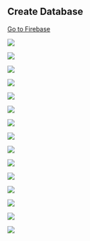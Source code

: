 ## Create Database

 [Go to Firebase](https://console.firebase.google.com/u/0/)
 
![](./../resources/../../resources/react-img/10.png)

![](./../resources/../../resources/react-img/11.png)

![](./../resources/../../resources/react-img/12.png)

![](./../resources/../../resources/react-img/13.png)

![](./../resources/../../resources/react-img/14.png)

![](./../resources/../../resources/react-img/15.png)

![](./../resources/../../resources/react-img/16.png)

![](./../resources/../../resources/react-img/17.png)

![](./../resources/../../resources/react-img/18.png)

![](./../resources/../../resources/react-img/19.png)

![](./../resources/../../resources/react-img/20.png)

![](./../resources/../../resources/react-img/21.png)

![](./../resources/../../resources/react-img/22.png)

![](./../resources/../../resources/react-img/23.png)

![](./../resources/../../resources/react-img/24.png)
